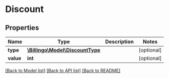 # Discount

## Properties
Name | Type | Description | Notes
------------ | ------------- | ------------- | -------------
**type** | [**\Billingo\Model\DiscountType**](DiscountType.md) |  | [optional] 
**value** | **int** |  | [optional] 

[[Back to Model list]](../../README.md#documentation-for-models) [[Back to API list]](../../README.md#documentation-for-api-endpoints) [[Back to README]](../../README.md)


